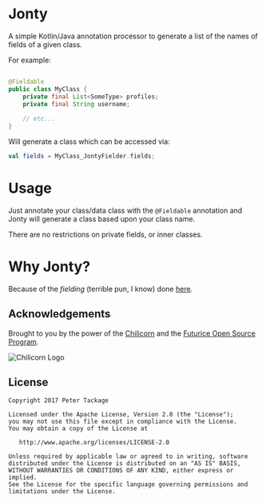 # Jonty

A simple Kotlin/Java annotation processor to generate a list of the names of fields of a given class.

For example:

```java

@Fieldable
public class MyClass {
    private final List<SomeType> profiles;
    private final String username;
    
    // etc...
}
```

Will generate a class which can be accessed via:

```kotlin
val fields = MyClass_JontyFielder.fields;

```

# Usage

Just annotate your class/data class with the `@Fieldable` annotation and Jonty will generate a class based upon your class name.

There are no restrictions on private fields, or inner classes.

# Why Jonty?

Because of the *fielding* (terrible pun, I know) done [here](https://www.youtube.com/watch?v=e4Um90BzDjM).


## Acknowledgements

Brought to you by the power of the [Chilicorn](http://spiceprogram.org/chilicorn-history/) and the [Futurice Open Source Program](http://spiceprogram.org/).

![Chilicorn Logo](https://raw.githubusercontent.com/futurice/spiceprogram/gh-pages/assets/img/logo/chilicorn_no_text-256.png)
## License

    Copyright 2017 Peter Tackage

    Licensed under the Apache License, Version 2.0 (the "License");
    you may not use this file except in compliance with the License.
    You may obtain a copy of the License at

       http://www.apache.org/licenses/LICENSE-2.0

    Unless required by applicable law or agreed to in writing, software
    distributed under the License is distributed on an "AS IS" BASIS,
    WITHOUT WARRANTIES OR CONDITIONS OF ANY KIND, either express or implied.
    See the License for the specific language governing permissions and
    limitations under the License.


